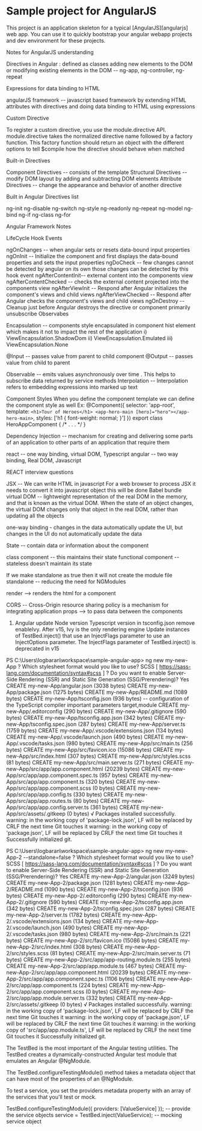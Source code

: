 # Sample project for AngularJS

This project is an application skeleton for a typical [AngularJS][angularjs] web app. You can use it
to quickly bootstrap your angular webapp projects and dev environment for these projects.

Notes for AngularJS understanding

Directives in Angular :
defined as classes adding new elements to the DOM or modifying existing elements in the DOM -- ng-app, ng-controller, ng-repeat

Expressions for data binding to HTML

angularJS framework -- javascript based framework by extending HTML attributes with directives and doing data binding to HTML using expressions

Custom Directive

To register a custom directive, you use the module.directive API. module.directive takes the normalized directive name followed by a factory function. This factory function 
should return an object with the different options to tell $compile how the directive should behave when matched

Built-in Directives

Component Directives -- consists of the template
Structural Directives -- modify DOM layout by adding and subtracting DOM elements 
Attribute Directives -- change the appearance and behavior of another directive

Built in Angular Directives list 

ng-init
ng-disable
ng-switch
ng-style
ng-readonly
ng-repeat
ng-model
ng-bind
ng-if
ng-class
ng-for

Angular Framework Notes



LifeCycle Hook Events

ngOnChanges  -- when angular sets or resets data-bound input properties
ngOnInit -- Initialize the component and first displays the data-bound properties and sets the input properties
ngDoCheck -- few changes cannot be detected by angular on its own those changes can be detected by this hook event
ngAfterContentInit-- external content into the components view 
ngAfterContentChecked -- checks the external content projected into the components view 
ngAfterViewInit -- Respond after Angular initializes the component's views and child views
ngAfterViewChecked -- Respond after Angular checks the component's views and child views
ngOnDestroy -- Cleanup just before Angular destroys the directive or component primarily unsubscribe Observabes

Encapsulation -- components style encapsulated in component hist element which makes it not to impact the rest of the application 
 i) ViewEncapsulation.ShadowDom
 ii) ViewEncapsulation.Emulated
 iii) ViewEncapsulation.None

 @Input -- passes value from parent to child component
 @Output -- passes value from child to parent 

 Observable -- emits values asynchronously over time . This helps to subscribe data returned by service methods 
 Interpolation -- Interpolation refers to embedding expressions into marked up text
 


 Component Styles
 When you define the component template we can define the component style as well 
Ex:  @Component({
  selector: 'app-root',
  template: `
    <h1>Tour of Heroes</h1>
    <app-hero-main [hero]="hero"></app-hero-main>
  `,
  styles: ['h1 { font-weight: normal; }']
})
export class HeroAppComponent {
/* . . . */
}

Dependency Injection -- mechanism for creating and delivering some parts of an application to other parts of an application that require them

react -- one way binding, virtual DOM, Typescript
angular -- two way binding, Real DOM, Javascript

REACT interview questions 

JSX -- We can write HTML in javascript 
For a web browser to process JSX it needs to convert it into javascript object this will be done Babel bundle 
virtual DOM -- lightweight representation of the real DOM in the memory, and that is known as the virtual DOM. When the state of an object changes, the virtual DOM changes only that object in the real DOM, rather than updating all the objects


one-way binding - changes in the data automatically update the UI, but changes in the UI do not automatically update the data

State -- contain data or information about the component  

class component -- this maintains their state 
functional component -- stateless doesn't maintain its state 

If we make standalone as true then it will not create the module file
standalone -- reducing the need for NGModules

render --> renders the html for a component

CORS -- Cross-Origin resource sharing policy is a mechanism for integrating application 
props --> to pass data between the components 

1) Angular update
   Node version
   Typescript version
   in tsconfig.json remove enableIvy. After v15, Ivy is the only rendering engine
   Update instances of TestBed.inject() that use an InjectFlags parameter to use an InjectOptions parameter. The InjectFlags parameter of TestBed.inject() is deprecated in v15


PS C:\Users\logbaran\workspace\sample-angular-app> ng new my-new-App
? Which stylesheet format would you like to use? SCSS   [ https://sass-lang.com/documentation/syntax#scss                ]
? Do you want to enable Server-Side Rendering (SSR) and Static Site Generation (SSG/Prerendering)? Yes
CREATE my-new-App/angular.json (3038 bytes)
CREATE my-new-App/package.json (1275 bytes)
CREATE my-new-App/README.md (1089 bytes)
CREATE my-new-App/tsconfig.json (936 bytes) -- configuration of the TypeScript compiler important parameters target,module 
CREATE my-new-App/.editorconfig (290 bytes)
CREATE my-new-App/.gitignore (590 bytes)
CREATE my-new-App/tsconfig.app.json (342 bytes)
CREATE my-new-App/tsconfig.spec.json (287 bytes)
CREATE my-new-App/server.ts (1759 bytes)
CREATE my-new-App/.vscode/extensions.json (134 bytes)
CREATE my-new-App/.vscode/launch.json (490 bytes)
CREATE my-new-App/.vscode/tasks.json (980 bytes)
CREATE my-new-App/src/main.ts (256 bytes)
CREATE my-new-App/src/favicon.ico (15086 bytes)
CREATE my-new-App/src/index.html (307 bytes)
CREATE my-new-App/src/styles.scss (81 bytes)
CREATE my-new-App/src/main.server.ts (271 bytes)
CREATE my-new-App/src/app/app.component.html (20239 bytes)
CREATE my-new-App/src/app/app.component.spec.ts (957 bytes)
CREATE my-new-App/src/app/app.component.ts (320 bytes)
CREATE my-new-App/src/app/app.component.scss (0 bytes)
CREATE my-new-App/src/app/app.config.ts (330 bytes)
CREATE my-new-App/src/app/app.routes.ts (80 bytes)
CREATE my-new-App/src/app/app.config.server.ts (361 bytes)
CREATE my-new-App/src/assets/.gitkeep (0 bytes)
√ Packages installed successfully.
warning: in the working copy of 'package-lock.json', LF will be replaced by CRLF the next time Git touches it
warning: in the working copy of 'package.json', LF will be replaced by CRLF the next time Git touches it
Successfully initialized git.


PS C:\Users\logbaran\workspace\sample-angular-app> ng new my-new-App-2 --standalone=false
? Which stylesheet format would you like to use? SCSS   [ https://sass-lang.com/documentation/syntax#scss                ]
? Do you want to enable Server-Side Rendering (SSR) and Static Site Generation (SSG/Prerendering)? Yes
CREATE my-new-App-2/angular.json (3249 bytes)
CREATE my-new-App-2/package.json (1281 bytes)
CREATE my-new-App-2/README.md (1090 bytes)
CREATE my-new-App-2/tsconfig.json (936 bytes)
CREATE my-new-App-2/.editorconfig (290 bytes)
CREATE my-new-App-2/.gitignore (590 bytes)
CREATE my-new-App-2/tsconfig.app.json (342 bytes)
CREATE my-new-App-2/tsconfig.spec.json (287 bytes)
CREATE my-new-App-2/server.ts (1782 bytes)
CREATE my-new-App-2/.vscode/extensions.json (134 bytes)
CREATE my-new-App-2/.vscode/launch.json (490 bytes)
CREATE my-new-App-2/.vscode/tasks.json (980 bytes)
CREATE my-new-App-2/src/main.ts (221 bytes)
CREATE my-new-App-2/src/favicon.ico (15086 bytes)
CREATE my-new-App-2/src/index.html (308 bytes)
CREATE my-new-App-2/src/styles.scss (81 bytes)
CREATE my-new-App-2/src/main.server.ts (71 bytes)
CREATE my-new-App-2/src/app/app-routing.module.ts (255 bytes)
CREATE my-new-App-2/src/app/app.module.ts (467 bytes)
CREATE my-new-App-2/src/app/app.component.html (20239 bytes)
CREATE my-new-App-2/src/app/app.component.spec.ts (1106 bytes)
CREATE my-new-App-2/src/app/app.component.ts (224 bytes)
CREATE my-new-App-2/src/app/app.component.scss (0 bytes)
CREATE my-new-App-2/src/app/app.module.server.ts (332 bytes)
CREATE my-new-App-2/src/assets/.gitkeep (0 bytes)
√ Packages installed successfully.
warning: in the working copy of 'package-lock.json', LF will be replaced by CRLF the next time Git touches it
warning: in the working copy of 'package.json', LF will be replaced by CRLF the next time Git touches it
warning: in the working copy of 'src/app/app.module.ts', LF will be replaced by CRLF the next time Git touches it
Successfully initialized git.

The TestBed is the most important of the Angular testing utilities. The TestBed creates a dynamically-constructed Angular test module that emulates an Angular @NgModule.

The TestBed.configureTestingModule() method takes a metadata object that can have most of the properties of an @NgModule.

To test a service, you set the providers metadata property with an array of the services that you'll test or mock.

TestBed.configureTestingModule({ providers: [ValueService] }); -- provide the service objects 
service = TestBed.inject(ValueService); -- mocking service object
